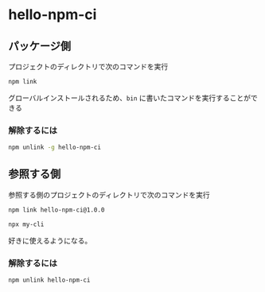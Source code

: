 # hello-npm-ci

## パッケージ側

プロジェクトのディレクトリで次のコマンドを実行

```sh
npm link
```

グローバルインストールされるため、`bin` に書いたコマンドを実行することができる

### 解除するには

```sh
npm unlink -g hello-npm-ci
```

## 参照する側

参照する側のプロジェクトのディレクトリで次のコマンドを実行

```sh
npm link hello-npm-ci@1.0.0
```

```sh
npx my-cli
```

好きに使えるようになる。

### 解除するには

```
npm unlink hello-npm-ci
```
